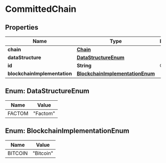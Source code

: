 
# CommittedChain

## Properties
Name | Type | Description | Notes
------------ | ------------- | ------------- | -------------
**chain** | [**Chain**](Chain.md) |  |  [optional]
**dataStructure** | [**DataStructureEnum**](#DataStructureEnum) |  | 
**id** | **String** | Chain ID |  [optional]
**blockchainImplementation** | [**BlockchainImplementationEnum**](#BlockchainImplementationEnum) |  | 


<a name="DataStructureEnum"></a>
## Enum: DataStructureEnum
Name | Value
---- | -----
FACTOM | &quot;Factom&quot;


<a name="BlockchainImplementationEnum"></a>
## Enum: BlockchainImplementationEnum
Name | Value
---- | -----
BITCOIN | &quot;Bitcoin&quot;



